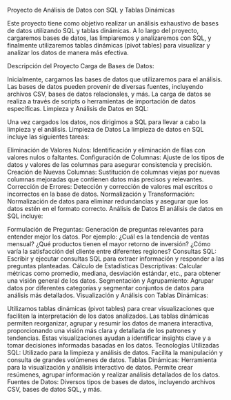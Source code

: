 Proyecto de Análisis de Datos con SQL y Tablas Dinámicas


Este proyecto tiene como objetivo realizar un análisis exhaustivo de bases de datos utilizando SQL y tablas dinámicas. A lo largo del proyecto, cargaremos bases de datos, las limpiaremos y analizaremos con SQL, y finalmente utilizaremos tablas dinámicas (pivot tables) para visualizar y analizar los datos de manera más efectiva.

Descripción del Proyecto
Carga de Bases de Datos:

Inicialmente, cargamos las bases de datos que utilizaremos para el análisis.
Las bases de datos pueden provenir de diversas fuentes, incluyendo archivos CSV, bases de datos relacionales, y más.
La carga de datos se realiza a través de scripts o herramientas de importación de datos específicas.
Limpieza y Análisis de Datos en SQL:

Una vez cargados los datos, nos dirigimos a SQL para llevar a cabo la limpieza y el análisis.
Limpieza de Datos
La limpieza de datos en SQL incluye las siguientes tareas:

Eliminación de Valores Nulos: Identificación y eliminación de filas con valores nulos o faltantes.
Configuración de Columnas: Ajuste de los tipos de datos y valores de las columnas para asegurar consistencia y precisión.
Creación de Nuevas Columnas: Sustitución de columnas viejas por nuevas columnas mejoradas que contienen datos más precisos y relevantes.
Corrección de Errores: Detección y corrección de valores mal escritos o incorrectos en la base de datos.
Normalización y Transformación: Normalización de datos para eliminar redundancias y asegurar que los datos estén en el formato correcto.
Análisis de Datos
El análisis de datos en SQL incluye:

Formulación de Preguntas: Generación de preguntas relevantes para entender mejor los datos. Por ejemplo:
¿Cuál es la tendencia de ventas mensual?
¿Qué productos tienen el mayor retorno de inversión?
¿Cómo varía la satisfacción del cliente entre diferentes regiones?
Consultas SQL: Escribir y ejecutar consultas SQL para extraer información y responder a las preguntas planteadas.
Cálculo de Estadísticas Descriptivas: Calcular métricas como promedio, mediana, desviación estándar, etc., para obtener una visión general de los datos.
Segmentación y Agrupamiento: Agrupar datos por diferentes categorías y segmentar conjuntos de datos para análisis más detallados.
Visualización y Análisis con Tablas Dinámicas:

Utilizamos tablas dinámicas (pivot tables) para crear visualizaciones que faciliten la interpretación de los datos analizados.
Las tablas dinámicas permiten reorganizar, agrupar y resumir los datos de manera interactiva, proporcionando una visión más clara y detallada de los patrones y tendencias.
Estas visualizaciones ayudan a identificar insights clave y a tomar decisiones informadas basadas en los datos.
Tecnologías Utilizadas
SQL: Utilizado para la limpieza y análisis de datos. Facilita la manipulación y consulta de grandes volúmenes de datos.
Tablas Dinámicas: Herramienta para la visualización y análisis interactivo de datos. Permite crear resúmenes, agrupar información y realizar análisis detallados de los datos.
Fuentes de Datos: Diversos tipos de bases de datos, incluyendo archivos CSV, bases de datos SQL, y más.
